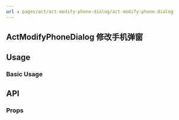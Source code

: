```yaml
---
url : pages/act/act-modify-phone-dialog/act-modify-phone-dialog
---
```


## ActModifyPhoneDialog 修改手机弹窗


## Usage

### Basic Usage

## API

### Props

